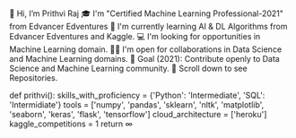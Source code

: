  👋 Hi, I’m Prithvi Raj
🎓 I'm "Certified Machine Learning Professional-2021" from Edvancer Edventures
🌱 I'm currently learning AI & DL Algorithms from Edvancer Edventures and Kaggle.
💻 I'm looking for opportunities in Machine Learning domain.
🤝🏻 I'm open for collaborations in Data Science and Machine Learning domains.
🎯 Goal (2021): Contribute openly to Data Science and Machine Learning community.
📌 Scroll down to see Repositories.

def prithvi():
  skills_with_proficiency = {'Python': 'Intermediate', 'SQL': 'Intermidiate'}
  tools = ['numpy', 'pandas', 'sklearn', 'nltk', 'matplotlib', 'seaborn', 'keras', 'flask', 'tensorflow']
  cloud_architecture = ['heroku']
  kaggle_competitions = 1
  return ∞

